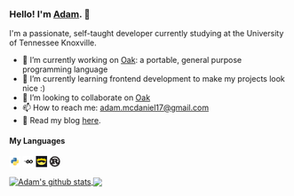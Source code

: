 ### Hello! I'm [Adam](https://adam-mcdaniel.github.io). 👋


I'm a passionate, self-taught developer currently studying at the University of Tennessee Knoxville.

- 🔭 I’m currently working on [Oak](https://github.com/adam-mcdaniel/oakc): a portable, general purpose programming language
- 🌱 I’m currently learning frontend development to make my projects look nice :)
- 👯 I’m looking to collaborate on [Oak](https://github.com/adam-mcdaniel/oakc)
- 📫 How to reach me: [adam.mcdaniel17@gmail.com](mailto:adam.mcdaniel17@gmail.com)
- 📖 Read my blog [here](https://adam-mcdaniel.github.io/blog).

#### My Languages
<code><img height="20" src="https://raw.githubusercontent.com/github/explore/80688e429a7d4ef2fca1e82350fe8e3517d3494d/topics/python/python.png"></code>
<code><img height="20" src="https://raw.githubusercontent.com/github/explore/80688e429a7d4ef2fca1e82350fe8e3517d3494d/topics/go/go.png"></code>
<code><img height="20" src="https://raw.githubusercontent.com/github/explore/80688e429a7d4ef2fca1e82350fe8e3517d3494d/topics/nim/nim.png"></code>
<code><img height="20" src="https://raw.githubusercontent.com/github/explore/80688e429a7d4ef2fca1e82350fe8e3517d3494d/topics/rust/rust.png"></code>    


<a href="https://github.com/adam-mcdaniel">
  <img align="center" src="https://github-readme-stats.anuraghazra1.vercel.app/api?username=adam-mcdaniel&show_icons=true&include_all_commits=true" alt="Adam's github stats" />
</a>
<a href="https://github.com/adam-mcdaniel">
  <!-- Change the `github-readme-stats.anuraghazra1.vercel.app` to `github-readme-stats.vercel.app`  -->
  <img align="center" src="https://github-readme-stats.vercel.app/api/top-langs/?username=adam-mcdaniel&layout=compact" />
</a>
